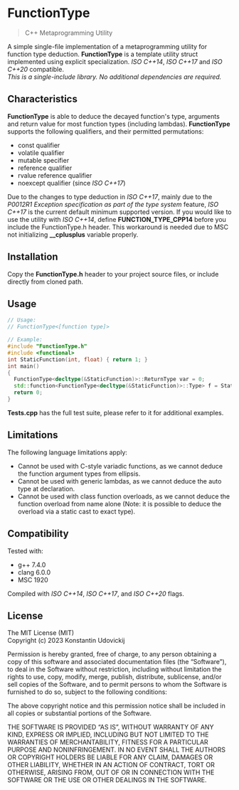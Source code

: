 # FunctionType
> C++ Metaprogramming Utility

A simple single-file implementation of a metaprogramming utility for function type deduction. <b>FunctionType</b> is a template utility struct implemented using explicit specialization. <i>ISO C++14</i>, <i>ISO C++17</i> and <i>ISO C++20</i> compatible.  
<i>This is a single-include library. No additional dependencies are required.</i>

Characteristics
---------
<b>FunctionType</b> is able to deduce the decayed function's type, arguments and return value for most function types (including lambdas). <b>FunctionType</b> supports the following qualifiers, and their permitted permutations:  
- const qualifier
- volatile qualifier
- mutable specifier
- reference qualifier
- rvalue reference qualifier
- noexcept qualifier (since <i>ISO C++17</i>)

Due to the changes to type deduction in <i>ISO C++17</i>, mainly due to the <i>P0012R1	Exception specification as part of the type system</i> feature, <i>ISO C++17</i> is the current default minimum supported version. If you would like to use the utility with <i>ISO C++14</i>, define <b>FUNCTION_TYPE_CPP14</b> before you include the FunctionType.h header. This workaround is needed due to MSC not initializing <b>__cplusplus</b> variable properly.

Installation
---------
Copy the <b>FunctionType.h</b> header to your project source files, or include directly from cloned path.

Usage
---------
```cpp
// Usage:
// FunctionType<[function type]>

// Example:
#include "FunctionType.h"
#include <functional>
int StaticFunction(int, float) { return 1; }
int main()
{
  FunctionType<decltype(&StaticFunction)>::ReturnType var = 0;
  std::function<FunctionType<decltype(&StaticFunction)>::Type> f = StaticFunction;
  return 0;
}

```
<b>Tests.cpp</b> has the full test suite, please refer to it for additional examples.

Limitations
---------
The following language limitations apply:
- Cannot be used with C-style variadic functions, as we cannot deduce the function argument types from ellipsis.
- Cannot be used with generic lambdas, as we cannot deduce the auto type at declaration.
- Cannot be used with class function overloads, as we cannot deduce the function overload from name alone (Note: it is possible to deduce the overload via a static cast to exact type).

Compatibility
---------
Tested with:
- g++ 7.4.0
- clang 6.0.0
- MSC 1920

Compiled with <i>ISO C++14</i>, <i>ISO C++17</i>, and <i>ISO C++20</i> flags.

License
---------
The MIT License (MIT)  
Copyright (c) 2023 Konstantin Udovickij  

Permission is hereby granted, free of charge, to any person obtaining a copy of this software and associated documentation files (the “Software”), to deal in the Software without restriction, including without limitation the rights to use, copy, modify, merge, publish, distribute, sublicense, and/or sell copies of the Software, and to permit persons to whom the Software is furnished to do so, subject to the following conditions:

The above copyright notice and this permission notice shall be included in all copies or substantial portions of the Software.

THE SOFTWARE IS PROVIDED “AS IS”, WITHOUT WARRANTY OF ANY KIND, EXPRESS OR IMPLIED, INCLUDING BUT NOT LIMITED TO THE WARRANTIES OF MERCHANTABILITY, FITNESS FOR A PARTICULAR PURPOSE AND NONINFRINGEMENT. IN NO EVENT SHALL THE AUTHORS OR COPYRIGHT HOLDERS BE LIABLE FOR ANY CLAIM, DAMAGES OR OTHER LIABILITY, WHETHER IN AN ACTION OF CONTRACT, TORT OR OTHERWISE, ARISING FROM, OUT OF OR IN CONNECTION WITH THE SOFTWARE OR THE USE OR OTHER DEALINGS IN THE SOFTWARE.
